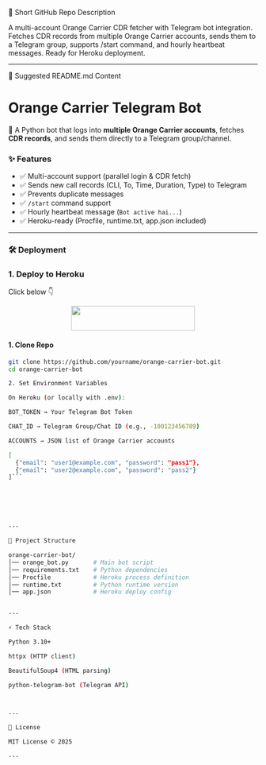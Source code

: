

🔧 Short GitHub Repo Description

A multi-account Orange Carrier CDR fetcher with Telegram bot integration. 
Fetches CDR records from multiple Orange Carrier accounts, sends them to a Telegram group, 
supports /start command, and hourly heartbeat messages. Ready for Heroku deployment.


---

📄 Suggested README.md Content

# Orange Carrier Telegram Bot

🚀 A Python bot that logs into **multiple Orange Carrier accounts**, fetches **CDR records**, and sends them directly to a Telegram group/channel.

### ✨ Features
- ✅ Multi-account support (parallel login & CDR fetch)
- ✅ Sends new call records (CLI, To, Time, Duration, Type) to Telegram
- ✅ Prevents duplicate messages
- ✅ `/start` command support
- ✅ Hourly heartbeat message (`Bot active hai...`)
- ✅ Heroku-ready (Procfile, runtime.txt, app.json included)

---

### 🛠 Deployment

### 1. Deploy to Heroku

Click below 👇
<p align="center"><a href="https://heroku.com/deploy?template=https://github.com/Akash8t2/ORANGECARRIER"> <img src="https://img.shields.io/badge/Deploy%20On%20Heroku-black?style=for-the-badge&logo=heroku" width="250" height="50"/></a></p>

#### 1. Clone Repo
```bash
git clone https://github.com/yourname/orange-carrier-bot.git
cd orange-carrier-bot

2. Set Environment Variables

On Heroku (or locally with .env):

BOT_TOKEN → Your Telegram Bot Token

CHAT_ID → Telegram Group/Chat ID (e.g., -100123456789)

ACCOUNTS → JSON list of Orange Carrier accounts

[
  {"email": "user1@example.com", "password": "pass1"},
  {"email": "user2@example.com", "password": "pass2"}
]```






---

📂 Project Structure

orange-carrier-bot/
│── orange_bot.py       # Main bot script
│── requirements.txt    # Python dependencies
│── Procfile            # Heroku process definition
│── runtime.txt         # Python runtime version
│── app.json            # Heroku deploy config


---

⚡ Tech Stack

Python 3.10+

httpx (HTTP client)

BeautifulSoup4 (HTML parsing)

python-telegram-bot (Telegram API)



---

📜 License

MIT License © 2025

---
